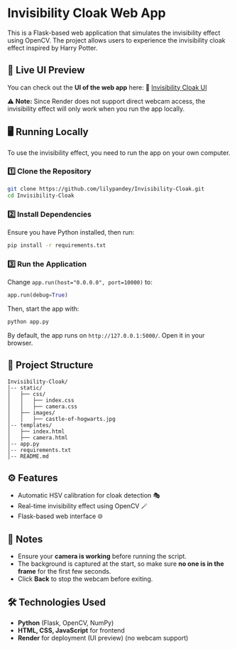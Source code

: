 # Invisibility Cloak Web App

This is a Flask-based web application that simulates the invisibility effect using OpenCV. The project allows users to experience the invisibility cloak effect inspired by Harry Potter.

## 🚀 Live UI Preview

You can check out the **UI of the web app** here: 🔗 [Invisibility Cloak UI](https://invisibility-cloak-pjpz.onrender.com/)

⚠ **Note:** Since Render does not support direct webcam access, the invisibility effect will only work when you run the app locally.

## 🖥️ Running Locally

To use the invisibility effect, you need to run the app on your own computer.

### **1️⃣ Clone the Repository**

```sh
git clone https://github.com/lilypandey/Invisibility-Cloak.git
cd Invisibility-Cloak
```

### **2️⃣ Install Dependencies**

Ensure you have Python installed, then run:

```sh
pip install -r requirements.txt
```

### **3️⃣ Run the Application**

Change `app.run(host="0.0.0.0", port=10000)` to:

```python
app.run(debug=True)
```

Then, start the app with:

```sh
python app.py
```

By default, the app runs on `http://127.0.0.1:5000/`. Open it in your browser.

## 📂 Project Structure

```
Invisibility-Cloak/
│-- static/
│   ├── css/
│   │   ├── index.css
│   │   ├── camera.css
│   ├── images/
│   │   ├── castle-of-hogwarts.jpg
│-- templates/
│   ├── index.html
│   ├── camera.html
│-- app.py
│-- requirements.txt
│-- README.md
```

## ⚙️ Features

- Automatic HSV calibration for cloak detection 🎭
- Real-time invisibility effect using OpenCV 🪄
- Flask-based web interface 🌐

## 📌 Notes

- Ensure your **camera is working** before running the script.
- The background is captured at the start, so make sure **no one is in the frame** for the first few seconds.
- Click **Back** to stop the webcam before exiting.

## 🛠️ Technologies Used

- **Python** (Flask, OpenCV, NumPy)
- **HTML, CSS, JavaScript** for frontend
- **Render** for deployment (UI preview) (no webcam support)